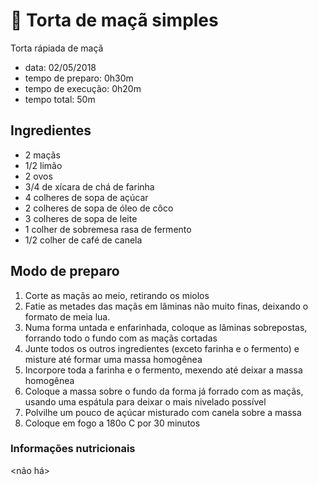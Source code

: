 # 🥧 Torta de maçã simples

Torta rápiada de maçã

* data: 02/05/2018
* tempo de preparo: 0h30m
* tempo de execução: 0h20m
* tempo total: 50m

## Ingredientes

* 2 maçãs
* 1/2 limão
* 2 ovos
* 3/4 de xícara de chá de farinha
* 4 colheres de sopa de açúcar
* 2 colheres de sopa de óleo de côco
* 3 colheres de sopa de leite
* 1 colher de sobremesa rasa de fermento
* 1/2 colher de café de canela

## Modo de preparo

1. Corte as maçãs ao meio, retirando os miolos
2. Fatie as metades das maçãs em lâminas não muito finas, deixando o formato de meia lua.
3. Numa forma untada e enfarinhada, coloque as lâminas sobrepostas, forrando todo o fundo com as maçãs cortadas
4. Junte todos os outros ingredientes (exceto farinha e o fermento) e misture até formar uma massa homogênea
5. Incorpore toda a farinha e o fermento, mexendo até deixar a massa homogênea
6. Coloque a massa sobre o fundo da forma já forrado com as maçãs, usando uma espátula para deixar o mais nivelado possível
7. Polvilhe um pouco de açúcar misturado com canela sobre a massa
8. Coloque em fogo a 180o C por 30 minutos

### Informações nutricionais

<não há>
